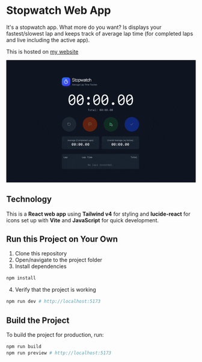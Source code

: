# Stopwatch Web App

It's a stopwatch app. What more do you want? Is displays your fastest/slowest lap and keeps track of average lap time (for completed laps and live including the active app).

This is hosted on [my website](https://stopwatch.joelbreit.com)

![Demo](./docs/demo.gif)

## Technology

This is a **React web app** using **Tailwind v4** for styling and **lucide-react** for icons set up with **Vite** and **JavaScript** for quick development.

## Run this Project on Your Own

1. Clone this repository
2. Open/navigate to the project folder
3. Install dependencies

```bash
npm install
```

4. Verify that the project is working

```bash
npm run dev # http://localhost:5173
```

## Build the Project

To build the project for production, run:

```bash
npm run build
npm run preview # http://localhost:5173
```